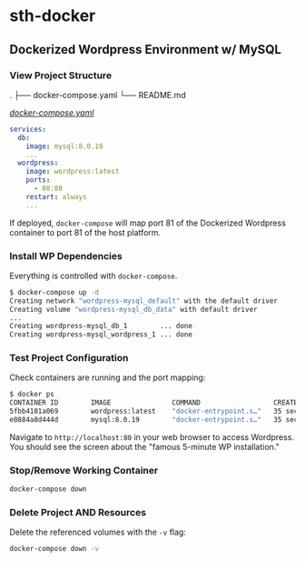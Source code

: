 # sth-docker

## Dockerized Wordpress Environment w/ MySQL

### View Project Structure

.
├── docker-compose.yaml
└── README.md

[_docker-compose.yaml_](docker-compose.yaml)

```yaml
services:
  db:
    image: mysql:8.0.19
    ...
  wordpress:
    image: wordpress:latest
    ports:
      - 80:80
    restart: always
    ...
```

If deployed, `docker-compose` will map port 81 of the Dockerized Wordpress container to port 81 of the host platform.

### Install WP Dependencies

Everything is controlled with `docker-compose`.

```bash
$ docker-compose up -d
Creating network "wordpress-mysql_default" with the default driver
Creating volume "wordpress-mysql_db_data" with default driver
...
Creating wordpress-mysql_db_1        ... done
Creating wordpress-mysql_wordpress_1 ... done
```

### Test Project Configuration

Check containers are running and the port mapping:

```bash
$ docker ps
CONTAINER ID        IMAGE               COMMAND                  CREATED             STATUS              PORTS                 NAMES
5fbb4181a069        wordpress:latest    "docker-entrypoint.s…"   35 seconds ago      Up 34 seconds       0.0.0.0:80->80/tcp    wordpress-mysql_wordpress_1
e0884a8d444d        mysql:8.0.19        "docker-entrypoint.s…"   35 seconds ago      Up 34 seconds       3306/tcp, 33060/tcp   wordpress-mysql_db_1
```

Navigate to `http://localhost:80` in your web browser to access Wordpress. You should see the screen about the "famous 5-minute WP installation."

### Stop/Remove Working Container

```bash
docker-compose down
```

### Delete Project **AND** Resources

Delete the referenced volumes with the `-v` flag:

```bash
docker-compose down -v
```

